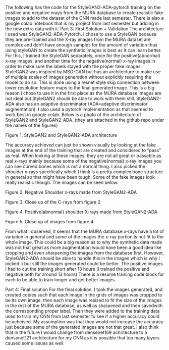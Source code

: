 The following has the code for the StyleGAN2-ADA-pytorch training on the positive and negative xrays from the MURA database to create realistic fake images to add to the dataset of the CNN made last semester. There is also a google colab notebook that is my project from last semester but adding in the new extra data with it.
Part 3: First Solution + Validation
  The architecture I used was StyleGAN2-ADA-Pytorch. I chose to use a StyleGAN because they are pre-trained and the X-ray images from the MURA dataset are complex and don’t have enough samples for the amount of variation thus using styleGAN to create the synthetic images is best as it can learn better. For this, I trained the StyleGAN separately, once for the positive(abnormal) x-ray images, and another time for the negative(normal) x-ray images in order to make sure the labels stayed with the proper fake images. StyleGAN2 was inspired by MSG-GAN but has an architecture to make use of multiple scales of images generation without explicitly requiring the model to do so. This is done using a resnet style skip connection between lower resolution feature maps to the final generated image. This is a big reason I chose to use it in the first place as the MURA database images are not ideal but StyleGAN2 should be able to work with them still. StyleGAN2-ADA also has an adaptive discriminator (ADA=adaptive discriminator augmentation). I also used a pytorch implementation as that seemed to work best in google colab. Below is a photo of the architecture of StyleGAN2 and StyleGAN2-ADA. (they are attached in the github repo under the names of the figures)

Figure 1. StyleGAN2 and StyleGAN2-ADA architecture

The accuracy achieved can just be shown visually by looking at the fake images at the end of the training that are created and considered to “pass” as real. When looking at these images, they are not all great or passable as real x-rays mainly because some of the negative(normal) x-ray images you can see curved bones which is not a normal thing. I also picked the shoulder x-rays specifically which I think is a pretty complex bone structure in general so that might have been tough. Some of the fake images look really realistic though. The images can be seen below.
   
Figure 2. Negative Shoulder x-rays made from StyleGAN2-ADA

Figure 3. Close up of the C-rays from figure 2


Figure 4. Positive(abnormal) shoulder X-rays made from StyleGAN2-ADA
               
Figure 5. Close up of images from figure 4

From what I observed, it seems that the MURA database x-rays have a lot of variation in general and some of the images the x-ray portion is not fit to the whole image. This could be a big reason as to why the synthetic data made was not that great as more augmentation would have been a good idea like cropping and even sharpening the images from the database first. However, StyleGAN2-ADA should be able to handle this in the images which is why I picked it but still the images generated could be better. The positive images I had to cut the training short after 13 hours (I trained the positive and negative both for around 13 hours) There is a resume training code block for each to be able to train longer and get better images. 

Part 4: Final solution
For the final solution, I took the images generated, and created copies such that each image in the grids of images was cropped to be its own image, then each image was resized to fit the size of the images in the rest of the MURA database, as well as sharpened and then savedwith the corresponding proper label. Then they were added to the training data used to train my CNN from last semester to see if a higher accuracy could be acheived. My assumption was that they would not increase the accuracy just because some of the generated images are not that great. I also think that in the future I would change from densenet169 achritecture to a densenet121 architecture for my CNN as it is possible that too many layers caused some issues as well. 


